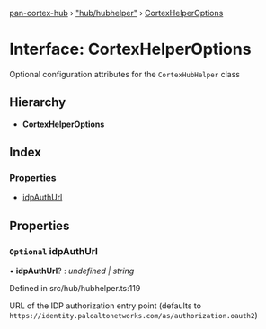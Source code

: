 [pan-cortex-hub](../README.md) › ["hub/hubhelper"](../modules/_hub_hubhelper_.md) › [CortexHelperOptions](_hub_hubhelper_.cortexhelperoptions.md)

# Interface: CortexHelperOptions

Optional configuration attributes for the `CortexHubHelper` class

## Hierarchy

* **CortexHelperOptions**

## Index

### Properties

* [idpAuthUrl](_hub_hubhelper_.cortexhelperoptions.md#optional-idpauthurl)

## Properties

### `Optional` idpAuthUrl

• **idpAuthUrl**? : *undefined | string*

Defined in src/hub/hubhelper.ts:119

URL of the IDP authorization entry point (defaults to `https://identity.paloaltonetworks.com/as/authorization.oauth2`)
